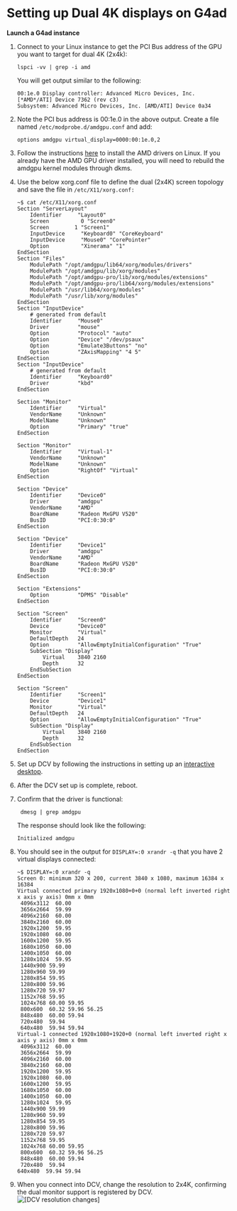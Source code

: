 # Setting up Dual 4K displays on G4ad<a name="activate_g4ad_4k"></a>

**Launch a G4ad instance**

1. Connect to your Linux instance to get the PCI Bus address of the GPU you want to target for dual 4K \(2x4k\):

   ```
   lspci -vv | grep -i amd
   ```

   You will get output similar to the following:

   ```
   00:1e.0 Display controller: Advanced Micro Devices, Inc. [*AMD*/ATI] Device 7362 (rev c3)
   Subsystem: Advanced Micro Devices, Inc. [AMD/ATI] Device 0a34
   ```

1. Note the PCI bus address is 00:1e\.0 in the above output\. Create a file named `/etc/modprobe.d/amdgpu.conf` and add:

   ```
   options amdgpu virtual_display=0000:00:1e.0,2
   ```

1. Follow the instructions [here](install-amd-driver.md) to install the AMD drivers on Linux\. If you already have the AMD GPU driver installed, you will need to rebuild the amdgpu kernel modules through dkms\.

1. Use the below xorg\.conf file to define the dual \(2x4K\) screen topology and save the file in `/etc/X11/xorg.conf:`

   ```
   ~$ cat /etc/X11/xorg.conf 
   Section "ServerLayout"
       Identifier     "Layout0"
       Screen          0 "Screen0"
       Screen        1 "Screen1"
       InputDevice     "Keyboard0" "CoreKeyboard"
       InputDevice     "Mouse0" "CorePointer"
       Option          "Xinerama" "1"
   EndSection
   Section "Files"
       ModulePath "/opt/amdgpu/lib64/xorg/modules/drivers"
       ModulePath "/opt/amdgpu/lib/xorg/modules"
       ModulePath "/opt/amdgpu-pro/lib/xorg/modules/extensions"
       ModulePath "/opt/amdgpu-pro/lib64/xorg/modules/extensions"
       ModulePath "/usr/lib64/xorg/modules"
       ModulePath "/usr/lib/xorg/modules"
   EndSection
   Section "InputDevice"
       # generated from default
       Identifier     "Mouse0"
       Driver         "mouse"
       Option         "Protocol" "auto"
       Option         "Device" "/dev/psaux"
       Option         "Emulate3Buttons" "no"
       Option         "ZAxisMapping" "4 5"
   EndSection
   Section "InputDevice"
       # generated from default
       Identifier     "Keyboard0"
       Driver         "kbd"
   EndSection
   
   Section "Monitor"
       Identifier     "Virtual"
       VendorName     "Unknown"
       ModelName      "Unknown"
       Option         "Primary" "true"
   EndSection
   
   Section "Monitor"
       Identifier     "Virtual-1"
       VendorName     "Unknown"
       ModelName      "Unknown"
       Option         "RightOf" "Virtual"
   EndSection
   
   Section "Device"
       Identifier     "Device0"
       Driver         "amdgpu"
       VendorName     "AMD"
       BoardName      "Radeon MxGPU V520"
       BusID          "PCI:0:30:0"
   EndSection
   
   Section "Device"
       Identifier     "Device1"
       Driver         "amdgpu"
       VendorName     "AMD"
       BoardName      "Radeon MxGPU V520"
       BusID          "PCI:0:30:0"
   EndSection
   
   Section "Extensions"
       Option         "DPMS" "Disable"
   EndSection
   
   Section "Screen"
       Identifier     "Screen0"
       Device         "Device0"
       Monitor        "Virtual"
       DefaultDepth   24
       Option         "AllowEmptyInitialConfiguration" "True"
       SubSection "Display"
           Virtual    3840 2160
           Depth      32
       EndSubSection
   EndSection
   
   Section "Screen"
       Identifier     "Screen1"
       Device         "Device1"
       Monitor        "Virtual"
       DefaultDepth   24
       Option         "AllowEmptyInitialConfiguration" "True"
       SubSection "Display"
           Virtual    3840 2160
           Depth      32
       EndSubSection
   EndSection
   ```

1. Set up DCV by following the instructions in setting up an [interactive desktop](https://docs.aws.amazon.com/AWSEC2/latest/UserGuide/install-amd-driver.html#amd-interactive-desktop)\.

1. After the DCV set up is complete, reboot\.

1. Confirm that the driver is functional:

   ```
    dmesg | grep amdgpu
   ```

   The response should look like the following:

   ```
   Initialized amdgpu
   ```

1. You should see in the output for `DISPLAY=:0 xrandr -q` that you have 2 virtual displays connected:

   ```
   ~$ DISPLAY=:0 xrandr -q
   Screen 0: minimum 320 x 200, current 3840 x 1080, maximum 16384 x 16384
   Virtual connected primary 1920x1080+0+0 (normal left inverted right x axis y axis) 0mm x 0mm
    4096x3112  60.00  
    3656x2664  59.99  
    4096x2160  60.00  
    3840x2160  60.00  
    1920x1200  59.95  
    1920x1080  60.00 
    1600x1200  59.95  
    1680x1050  60.00  
    1400x1050  60.00  
    1280x1024  59.95  
    1440x900 59.99  
    1280x960 59.99  
    1280x854 59.95  
    1280x800 59.96  
    1280x720 59.97  
    1152x768 59.95  
    1024x768 60.00 59.95  
    800x600  60.32 59.96 56.25  
    848x480  60.00 59.94  
    720x480  59.94  
    640x480  59.94 59.94  
   Virtual-1 connected 1920x1080+1920+0 (normal left inverted right x axis y axis) 0mm x 0mm
    4096x3112  60.00  
    3656x2664  59.99  
    4096x2160  60.00  
    3840x2160  60.00  
    1920x1200  59.95  
    1920x1080  60.00 
    1600x1200  59.95  
    1680x1050  60.00  
    1400x1050  60.00  
    1280x1024  59.95  
    1440x900 59.99  
    1280x960 59.99  
    1280x854 59.95  
    1280x800 59.96  
    1280x720 59.97  
    1152x768 59.95  
    1024x768 60.00 59.95  
    800x600  60.32 59.96 56.25  
    848x480  60.00 59.94  
    720x480  59.94
   640x480  59.94 59.94
   ```

1. When you connect into DCV, change the resolution to 2x4K, confirming the dual monitor support is registered by DCV\.  
![\[DCV resolution changes\]](http://docs.aws.amazon.com/AWSEC2/latest/UserGuide/images/dm-dcv-example.png)